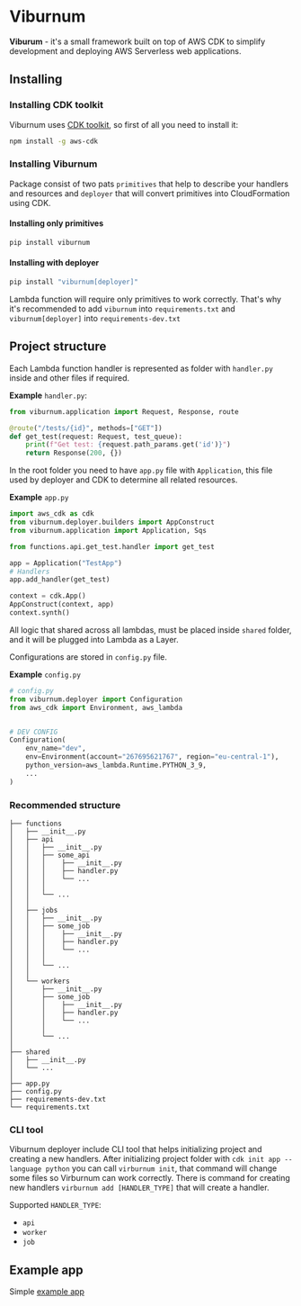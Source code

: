 # Viburnum

**Viburum** - it's a small framework built on top of AWS CDK to simplify development and deploying AWS Serverless web applications.

## Installing

### Installing CDK toolkit

Viburnum uses [CDK toolkit](https://docs.aws.amazon.com/cdk/v2/guide/cli.html), so first of all you need to install it:

```bash
npm install -g aws-cdk  
```

### Installing Viburnum

Package consist of two pats `primitives` that help to describe your handlers and resources and `deployer` that will convert primitives into CloudFormation using CDK.

#### Installing only primitives

```bash
pip install viburnum
```

#### Installing with deployer

```bash
pip install "viburnum[deployer]"
```

Lambda function will require only primitives to work correctly. That's why it's recommended to add `viburnum` into `requirements.txt` and `viburnum[deployer]` into `requirements-dev.txt`

## Project structure

Each Lambda function handler is represented as folder with `handler.py` inside and other files if required.

**Example** `handler.py`:

```python
from viburnum.application import Request, Response, route

@route("/tests/{id}", methods=["GET"])
def get_test(request: Request, test_queue):
    print(f"Get test: {request.path_params.get('id')}")
    return Response(200, {})
```

In the root folder you need to have `app.py` file with `Application`, this file used by deployer and CDK to determine all related resources.

**Example** `app.py`

```python
import aws_cdk as cdk
from viburnum.deployer.builders import AppConstruct
from viburnum.application import Application, Sqs

from functions.api.get_test.handler import get_test

app = Application("TestApp")
# Handlers
app.add_handler(get_test)

context = cdk.App()
AppConstruct(context, app)
context.synth()
```

All logic that shared across all lambdas, must be placed inside `shared` folder, and it will be plugged into Lambda as a Layer.

Configurations are stored in `config.py` file.

**Example** `config.py`

```python
# config.py
from viburnum.deployer import Configuration
from aws_cdk import Environment, aws_lambda


# DEV CONFIG
Configuration(
    env_name="dev",
    env=Environment(account="267695621767", region="eu-central-1"),
    python_version=aws_lambda.Runtime.PYTHON_3_9,
    ...
)
```

### Recommended structure

```project
├── functions
│   ├── __init__.py
│   ├── api
│   │   ├── __init__.py
│   │   ├── some_api
│   │   │    ├── __init__.py
│   │   │    ├── handler.py
│   │   │    └── ...
│   │   │
│   │   └── ...
│   │   
│   ├── jobs
│   │   ├── __init__.py
│   │   ├── some_job
│   │   │    ├── __init__.py
│   │   │    ├── handler.py
│   │   │    └── ...
│   │   │
│   │   └── ...
│   │   
│   └── workers
│       ├── __init__.py
│       ├── some_job
│       │    ├── __init__.py
│       │    ├── handler.py
│       │    └── ...
│       │
│       └── ...
│      
├── shared
│   ├── __init__.py
│   └── ...
│
├── app.py
├── config.py
├── requirements-dev.txt
└── requirements.txt
```

### CLI tool

Viburnum deployer include CLI tool that helps initializing project and creating a new handlers.
After initializing project folder with `cdk init app --language python` you can call `virburnum init`, that command will change some files so Virburnum can work correctly.
There is command for creating new handlers `virburnum add [HANDLER_TYPE]` that will create a handler.

Supported `HANDLER_TYPE`:

- `api`
- `worker`
- `job`

## Example app

Simple [example app](https://github.com/yarik2215/Viburnum-example)
